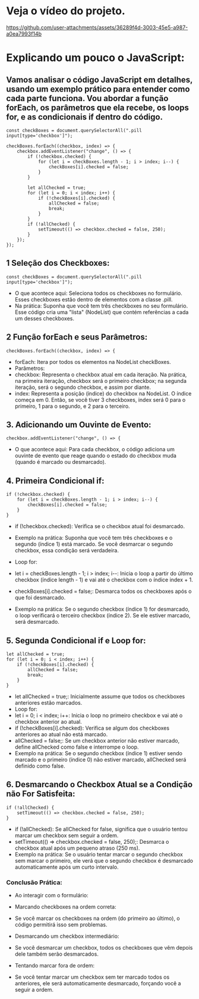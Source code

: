 # Veja o vídeo do projeto.



https://github.com/user-attachments/assets/36289f4d-3003-45e5-a987-a0ea7993f14b

# Explicando um pouco o JavaScript:

## Vamos analisar o código JavaScript em detalhes, usando um exemplo prático para entender como cada parte funciona. Vou abordar a função forEach, os parâmetros que ela recebe, os loops for, e as condicionais if dentro do código.
```
const checkBoxes = document.querySelectorAll(".pill input[type='checkbox']");

checkBoxes.forEach((checkbox, index) => {
    checkbox.addEventListener("change", () => {
        if (!checkbox.checked) {
            for (let i = checkBoxes.length - 1; i > index; i--) {
                checkBoxes[i].checked = false;
            }
        }

        let allChecked = true;
        for (let i = 0; i < index; i++) {
            if (!checkBoxes[i].checked) {
                allChecked = false;
                break;
            }
        }
        if (!allChecked) {
            setTimeout(() => checkbox.checked = false, 250);
        }
    });
});

```
## 1 Seleção dos Checkboxes:
```
const checkBoxes = document.querySelectorAll(".pill input[type='checkbox']");

```
- O que acontece aqui: Seleciona todos os checkboxes no formulário. Esses checkboxes estão dentro de elementos com a classe .pill.
- Na prática: Suponha que você tem três checkboxes no seu formulário. Esse código cria uma "lista" (NodeList) que contém referências a cada um desses checkboxes.
## 2 Função forEach e seus Parâmetros:
```
checkBoxes.forEach((checkbox, index) => {

```
- forEach: Itera por todos os elementos na NodeList checkBoxes.
- Parâmetros:
- checkbox: Representa o checkbox atual em cada iteração. Na prática, na primeira iteração, checkbox será o primeiro checkbox; na segunda iteração, será o segundo checkbox, e assim por diante.
- index: Representa a posição (índice) do checkbox na NodeList. O índice começa em 0. Então, se você tiver 3 checkboxes, index será 0 para o primeiro, 1 para o segundo, e 2 para o terceiro.

## 3. Adicionando um Ouvinte de Evento:
```
checkbox.addEventListener("change", () => {

```
- O que acontece aqui: Para cada checkbox, o código adiciona um ouvinte de evento que reage quando o estado do checkbox muda (quando é marcado ou desmarcado).
## 4. Primeira Condicional if:
```
if (!checkbox.checked) {
    for (let i = checkBoxes.length - 1; i > index; i--) {
        checkBoxes[i].checked = false;
    }
}

```
- if (!checkbox.checked): Verifica se o checkbox atual foi desmarcado.

- Exemplo na prática: Suponha que você tem três checkboxes e o segundo (índice 1) está marcado. Se você desmarcar o segundo checkbox, essa condição será verdadeira.
- Loop for:

- let i = checkBoxes.length - 1; i > index; i--: Inicia o loop a partir do último checkbox (índice length - 1) e vai até o checkbox com o índice index + 1.
- checkBoxes[i].checked = false;: Desmarca todos os checkboxes após o que foi desmarcado.
- Exemplo na prática: Se o segundo checkbox (índice 1) for desmarcado, o loop verificará o terceiro checkbox (índice 2). Se ele estiver marcado, será desmarcado.
## 5. Segunda Condicional if e Loop for:
```
let allChecked = true;
for (let i = 0; i < index; i++) {
    if (!checkBoxes[i].checked) {
        allChecked = false;
        break;
    }
}

```
- let allChecked = true;: Inicialmente assume que todos os checkboxes anteriores estão marcados.
- Loop for:
- let i = 0; i < index; i++: Inicia o loop no primeiro checkbox e vai até o checkbox anterior ao atual.
- if (!checkBoxes[i].checked): Verifica se algum dos checkboxes anteriores ao atual não está marcado.
- allChecked = false;: Se um checkbox anterior não estiver marcado, define allChecked como false e interrompe o loop.
- Exemplo na prática: Se o segundo checkbox (índice 1) estiver sendo marcado e o primeiro (índice 0) não estiver marcado, allChecked será definido como false.
## 6. Desmarcando o Checkbox Atual se a Condição não For Satisfeita:
```
if (!allChecked) {
    setTimeout(() => checkbox.checked = false, 250);
}

```
- if (!allChecked): Se allChecked for false, significa que o usuário tentou marcar um checkbox sem seguir a ordem.
- setTimeout(() => checkbox.checked = false, 250);: Desmarca o checkbox atual após um pequeno atraso (250 ms).
- Exemplo na prática: Se o usuário tentar marcar o segundo checkbox sem marcar o primeiro, ele verá que o segundo checkbox é desmarcado automaticamente após um curto intervalo.

### Conclusão Prática:
- Ao interagir com o formulário:

- Marcando checkboxes na ordem correta:

- Se você marcar os checkboxes na ordem (do primeiro ao último), o código permitirá isso sem problemas.
- Desmarcando um checkbox intermediário:

- Se você desmarcar um checkbox, todos os checkboxes que vêm depois dele também serão desmarcados.
- Tentando marcar fora de ordem:

- Se você tentar marcar um checkbox sem ter marcado todos os anteriores, ele será automaticamente desmarcado, forçando você a seguir a ordem.



